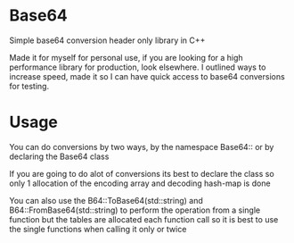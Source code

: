 # Base64
Simple base64 conversion header only library in C++

Made it for myself for personal use, if you are looking for a high performance library for production, look elsewhere. I outlined ways to increase speed, made it so I can have quick access to base64 conversions for testing.

# Usage
You can do conversions by two ways, by the namespace Base64:: or by declaring the Base64 class

If you are going to do alot of conversions its best to declare the class so only 1 allocation of the encoding array and decoding hash-map is done

You can also use the B64::ToBase64(std::string) and B64::FromBase64(std::string) to perform the operation from a single function but the tables are allocated each function call so it is best to use the single functions when calling it only or twice
